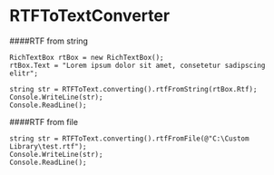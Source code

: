 # RTFToTextConverter

####RTF from string

```
RichTextBox rtBox = new RichTextBox();
rtBox.Text = "Lorem ipsum dolor sit amet, consetetur sadipscing elitr";

string str = RTFToText.converting().rtfFromString(rtBox.Rtf);
Console.WriteLine(str);
Console.ReadLine();
```

####RTF from file

```
string str = RTFToText.converting().rtfFromFile(@"C:\Custom Library\test.rtf");
Console.WriteLine(str);
Console.ReadLine();
```
